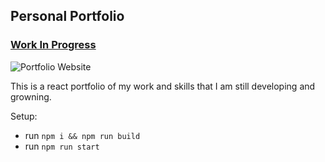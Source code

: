 ## Personal Portfolio

### [Work In Progress](https://google.com)

![Portfolio Website](https://i.ibb.co/WgPMpts/image.png)

This is a react portfolio of my work and skills that I am still developing and growning.


Setup:
- run ```npm i && npm run build```
- run ```npm run start```
